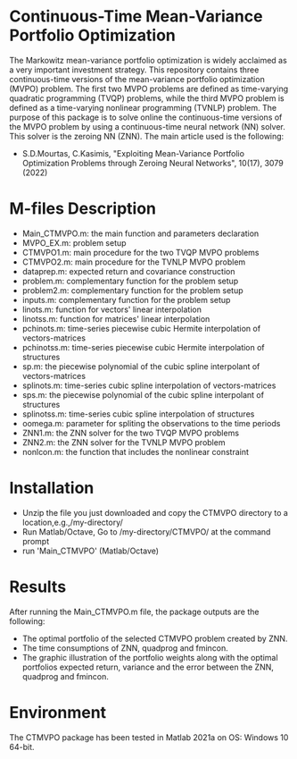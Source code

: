 # Continuous-Time Mean-Variance Portfolio Optimization
The Markowitz mean-variance portfolio optimization is widely acclaimed as a very important investment strategy. This repository contains three continuous-time versions of the mean-variance portfolio optimization (MVPO) problem. The first two MVPO problems are defined as time-varying quadratic programming (TVQP) problems, while the third MVPO problem is defined as a time-varying nonlinear programming (TVNLP) problem.
The purpose of this package is to solve online the continuous-time versions of the MVPO problem by using a continuous-time neural network (NN) solver. This solver is the zeroing NN (ZNN).
The main article used is the following:
*	S.D.Mourtas, C.Kasimis, "Exploiting Mean-Variance Portfolio Optimization Problems through Zeroing Neural Networks", 10(17), 3079 (2022)

# M-files Description
*	Main_CTMVPO.m: the main function and parameters declaration
*	MVPO_EX.m: problem setup
*	CTMVPO1.m: main procedure for the two TVQP MVPO problems
*	CTMVPO2.m: main procedure for the TVNLP MVPO problem
*	dataprep.m: expected return and covariance construction
*	problem.m: complementary function for the problem setup
*	problem2.m: complementary function for the problem setup
*	inputs.m: complementary function for the problem setup
*	linots.m: function for vectors' linear interpolation
*	linotss.m: function for matrices' linear interpolation
* pchinots.m: time-series piecewise cubic Hermite interpolation of vectors-matrices
* pchinotss.m: time-series piecewise cubic Hermite interpolation of structures
* sp.m: the piecewise polynomial of the cubic spline interpolant of vectors-matrices
* splinots.m: time-series cubic spline interpolation of vectors-matrices
* sps.m: the piecewise polynomial of the cubic spline interpolant of structures
* splinotss.m: time-series cubic spline interpolation of structures
* oomega.m: parameter for spliting the observations to the time periods
*	ZNN1.m: the ZNN solver for the two TVQP MVPO problems
*	ZNN2.m: the ZNN solver for the TVNLP MVPO problem
*	nonlcon.m: the function that includes the nonlinear constraint

# Installation
*	Unzip the file you just downloaded and copy the CTMVPO directory to a location,e.g.,/my-directory/
*	Run Matlab/Octave, Go to /my-directory/CTMVPO/ at the command prompt
*	run 'Main_CTMVPO' (Matlab/Octave)

# Results
After running the Main_CTMVPO.m file, the package outputs are the following:
*	The optimal portfolio of the selected CTMVPO problem created by ZNN.
*	The time consumptions of ZNN, quadprog and fmincon.
*	The graphic illustration of the portfolio weights along with the optimal portfolios expected return, variance and the error between the ZNN, quadprog and fmincon.

# Environment
The CTMVPO package has been tested in Matlab 2021a on OS: Windows 10 64-bit.
